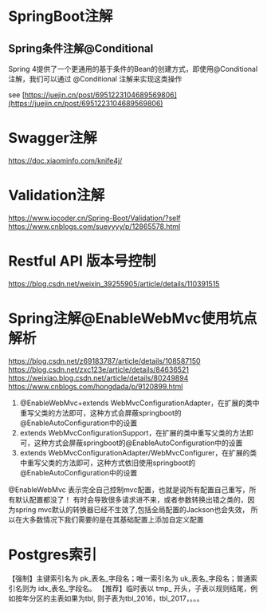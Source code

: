 # SpringBoot注解
## Spring条件注解@Conditional
Spring 4提供了一个更通用的基于条件的Bean的创建方式，即使用@Conditional注解，我们可以通过 @Conditional 注解来实现这类操作
 
see [https://juejin.cn/post/6951223104689569806](https://juejin.cn/post/6951223104689569806)

# Swagger注解
https://doc.xiaominfo.com/knife4j/

# Validation注解
https://www.iocoder.cn/Spring-Boot/Validation/?self
https://www.cnblogs.com/sueyyyy/p/12865578.html

# Restful API 版本号控制
https://blog.csdn.net/weixin_39255905/article/details/110391515


# Spring注解@EnableWebMvc使用坑点解析
https://blog.csdn.net/z69183787/article/details/108587150
https://blog.csdn.net/zxc123e/article/details/84636521
https://weixiao.blog.csdn.net/article/details/80249894
https://www.cnblogs.com/hongdada/p/9120899.html

1. @EnableWebMvc+extends WebMvcConfigurationAdapter，在扩展的类中重写父类的方法即可，这种方式会屏蔽springboot的@EnableAutoConfiguration中的设置
2. extends WebMvcConfigurationSupport，在扩展的类中重写父类的方法即可，这种方式会屏蔽springboot的@EnableAutoConfiguration中的设置
3. extends WebMvcConfigurationAdapter/WebMvcConfigurer，在扩展的类中重写父类的方法即可，这种方式依旧使用springboot的@EnableAutoConfiguration中的设置


@EnableWebMvc
表示完全自己控制mvc配置，也就是说所有配置自己重写，所有默认配置都没了！
有时会导致很多请求进不来，或者参数转换出错之类的，因为spring mvc默认的转换器已经不生效了,包括全局配置的Jackson也会失效，
所以在大多数情况下我们需要的是在其基础配置上添加自定义配置


# Postgres索引
【强制】主键索引名为 pk_表名_字段名；唯一索引名为 uk_表名_字段名；普通索引名则为 idx_表名_字段名。
【推荐】临时表以 tmp_ 开头，子表以规则结尾，例如按年分区的主表如果为tbl, 则子表为tbl_2016，tbl_2017，。。。
